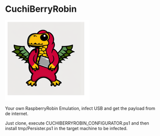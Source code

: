 # CuchiBerryRobin

![Screenshot](2023-03-10_17-18.png)

Your own RaspberryRobin Emulation, infect USB and get the payload from de internet.

Just clone, execute CUCHIBERRYROBIN_CONFIGURATOR.ps1 and then install tmp/Persister.ps1 in the target machine to be infected.
